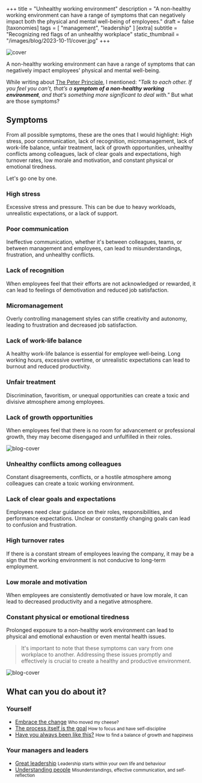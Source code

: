 +++
title = "Unhealthy working environment"
description = "A non-healthy working environment can have a range of symptoms that can negatively impact both the physical and mental well-being of employees."
draft = false
[taxonomies]
tags = [ "management", "leadership" ]
[extra]
subtitle = "Recognizing red flags of an unhealthy workplace"
static_thumbnail = "/images/blog/2023-10-11/cover.jpg"
+++

![cover](/images/blog/2023-10-11/cover.jpg)

A non-healthy working environment can have a range of symptoms that can negatively impact employees' physical and mental well-being.

<!-- more -->

While writing about [The Peter Principle](/blog/the-peter-principle), I mentioned: _"Talk to each other. If you feel you can’t, that’s a **symptom of a non-healthy working environment**, and that’s something more significant to deal with."_ But what are those symptoms?

## Symptoms

From all possible symptoms, these are the ones that I would highlight: High stress, poor communication, lack of recognition, micromanagement, lack of work-life balance, unfair treatment, lack of growth opportunities, unhealthy conflicts among colleagues, lack of clear goals and expectations, high turnover rates, low morale and motivation, and constant physical or emotional tiredness.

Let's go one by one.

### High stress

Excessive stress and pressure. This can be due to heavy workloads, unrealistic expectations, or a lack of support.

### Poor communication

Ineffective communication, whether it's between colleagues, teams, or between management and employees, can lead to misunderstandings, frustration, and unhealthy conflicts.

### Lack of recognition

When employees feel that their efforts are not acknowledged or rewarded, it can lead to feelings of demotivation and reduced job satisfaction.

### Micromanagement

Overly controlling management styles can stifle creativity and autonomy, leading to frustration and decreased job satisfaction.

### Lack of work-life balance

A healthy work-life balance is essential for employee well-being. Long working hours, excessive overtime, or unrealistic expectations can lead to burnout and reduced productivity.

### Unfair treatment

Discrimination, favoritism, or unequal opportunities can create a toxic and divisive atmosphere among employees.

### Lack of growth opportunities

When employees feel that there is no room for advancement or professional growth, they may become disengaged and unfulfilled in their roles.

![blog-cover](/images/blog/2023-10-11/middle.jpg)

### Unhealthy conflicts among colleagues

Constant disagreements, conflicts, or a hostile atmosphere among colleagues can create a toxic working environment.

### Lack of clear goals and expectations

Employees need clear guidance on their roles, responsibilities, and performance expectations. Unclear or constantly changing goals can lead to confusion and frustration.

### High turnover rates

If there is a constant stream of employees leaving the company, it may be a sign that the working environment is not conducive to long-term employment.

### Low morale and motivation

When employees are consistently demotivated or have low morale, it can lead to decreased productivity and a negative atmosphere.

### Constant physical or emotional tiredness

Prolonged exposure to a non-healthy work environment can lead to physical and emotional exhaustion or even mental health issues.

> It's important to note that these symptoms can vary from one workplace to another. Addressing these issues promptly and effectively is crucial to create a healthy and productive environment.


![blog-cover](/images/blog/2023-10-11/footer.jpg)


## What can you do about it?

### Yourself

- [Embrace the change](/blog/embrace-the-change/) <small>Who moved my cheese?</small>
- [The process itself is the goal](/blog/the-process-itself-is-the-goal/) <small>How to focus and have self-discipline</small>
- [Have you always been like this?](/blog/have-you-always-been-like-this/) <small>How to find a balance of growth and happiness</small>

### Your managers and leaders

- [Great leadership](/blog/great-leadership) <small>Leadership starts within your own life and behaviour</small>
- [Understanding people](/blog/understanding-people) <small>Misunderstandings, effective communication, and self-reflection</small>
